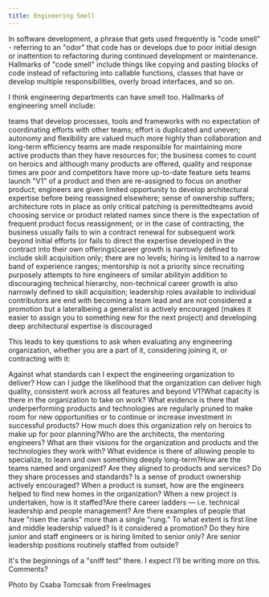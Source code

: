 ```yaml
---
title: Engineering Smell
---
```


In software development, a phrase that gets used frequently is "code smell" - referring to an "odor" that code has or develops due to poor initial design or inattention to refactoring during continued development or maintenance.&nbsp; Hallmarks of "code smell" include things like copying and pasting blocks of code instead of refactoring into callable functions, classes that have or develop multiple responsibilities, overly broad interfaces, and so on.



I think engineering departments can have smell too. Hallmarks of engineering smell include:



teams that develop processes, tools and frameworks with no expectation of coordinating efforts with other teams; effort is duplicated and uneven; autonomy and flexibility are valued much more highly than collaboration and long-term efficiency teams are made responsible for maintaining more active products than they have resources for; the business comes to count on heroics and although many products are offered, quality and response times are poor and competitors have more up-to-date feature sets teams launch "V1" of a product and then are re-assigned to focus on another product; engineers are given limited opportunity to develop architectural expertise before being reassigned elsewhere; sense of ownership suffers; architecture rots in place as only critical patching is permittedteams avoid choosing service or product related names since there is the expectation of frequent product focus reassignment; or in the case of contracting, the business usually fails to win a contract renewal for subsequent work beyond initial efforts (or fails to direct the expertise developed in the contract into their own offerings)career growth is narrowly defined to include skill acquisition only; there are no levels; hiring is limited to a narrow band of experience ranges; mentorship is not a priority since recruiting purposely attempts to hire engineers of similar abilityin addition to discouraging technical hierarchy, non-technical career growth is also narrowly defined to skill acquisition; leadership roles available to individual contributors are end with becoming a team lead and are not considered a promotion but a lateralbeing a generalist is actively encouraged (makes it easier to assign you to something new for the next project) and developing deep architectural expertise is discouraged



This leads to key questions to ask when evaluating any engineering organization, whether you are a part of it, considering joining it, or contracting with it:



Against what standards can I expect the engineering organization to deliver? How can I judge the likelihood that the organization can deliver high quality, consistent work across all features and beyond V1?What capacity is there in the organization to take on work? What evidence is there that underperforming products and technologies are regularly pruned to make room for new opportunities or to continue or increase investment in successful products? How much does this organization rely on heroics to make up for poor planning?Who are the architects, the mentoring engineers? What are their visions for the organization and products and the technologies they work with? What evidence is there of allowing people to specialize, to learn and own something deeply long-term?How are the teams named and organized? Are they aligned to products and services? Do they share processes and standards? Is a sense of product ownership actively encouraged? When a product is sunset, how are the engineers helped to find new homes in the organization? When a new project is undertaken, how is it staffed?Are there career ladders &#8212; i.e. technical leadership and people management? Are there examples of people that have "risen the ranks" more than a single "rung." To what extent is first line and middle leadership valued? Is it considered a promotion? Do they hire junior and staff engineers or is hiring limited to senior only? Are senior leadership positions routinely staffed from outside?



It's the beginnings of a "sniff test" there. I expect I'll be writing more on this. Comments?



Photo by Csaba Tomcsak from FreeImages
